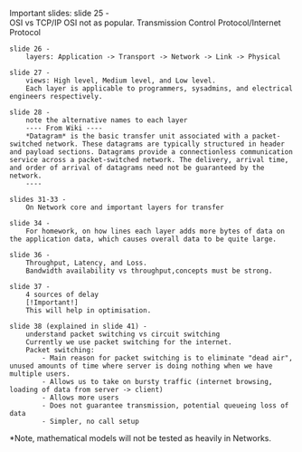 Important slides:
    slide 25 -  
        OSI vs TCP/IP
        OSI not as popular.
        Transmission Control Protocol/Internet Protocol

    slide 26 -
        layers: Application -> Transport -> Network -> Link -> Physical

    slide 27 -
        views: High level, Medium level, and Low level.
        Each layer is applicable to programmers, sysadmins, and electrical engineers respectively.

    slide 28 - 
        note the alternative names to each layer
        ---- From Wiki ----
        *Datagram* is the basic transfer unit associated with a packet-switched network. These datagrams are typically structured in header and payload sections. Datagrams provide a connectionless communication service across a packet-switched network. The delivery, arrival time, and order of arrival of datagrams need not be guaranteed by the network.   
        ----

    slides 31-33 - 
        On Network core and important layers for transfer 

    slide 34 - 
        For homework, on how lines each layer adds more bytes of data on the application data, which causes overall data to be quite large.

    slide 36 - 
        Throughput, Latency, and Loss.
        Bandwidth availability vs throughput,concepts must be strong.

    slide 37 - 
        4 sources of delay
        [!Important!]
        This will help in optimisation.

    slide 38 (explained in slide 41) - 
        understand packet switching vs circuit switching
        Currently we use packet switching for the internet.
        Packet switching: 
            - Main reason for packet switching is to eliminate "dead air", unused amounts of time where server is doing nothing when we have multiple users.
            - Allows us to take on bursty traffic (internet browsing, loading of data from server -> client)
            - Allows more users
            - Does not guarantee transmission, potential queueing loss of data
            - Simpler, no call setup

*Note, mathematical models will not be tested as heavily in Networks.